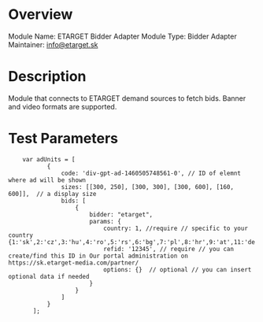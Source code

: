 # Overview

Module Name: ETARGET Bidder Adapter
Module Type: Bidder Adapter
Maintainer: info@etarget.sk

# Description

Module that connects to ETARGET demand sources to fetch bids.
Banner and video formats are supported.

# Test Parameters
```
    var adUnits = [
           {
               code: 'div-gpt-ad-1460505748561-0', // ID of elemnt where ad will be shown
               sizes: [[300, 250], [300, 300], [300, 600], [160, 600]],  // a display size
               bids: [
                   {
                       bidder: "etarget",
                       params: {
                           country: 1, //require // specific to your country {1:'sk',2:'cz',3:'hu',4:'ro',5:'rs',6:'bg',7:'pl',8:'hr',9:'at',11:'de',255:'en'}
                           refid: '12345', // require // you can create/find this ID in Our portal administration on https://sk.etarget-media.com/partner/
                           options: {}  // optional // you can insert optional data if needed
                       }
                   }
               ]
           }
       ];
```
